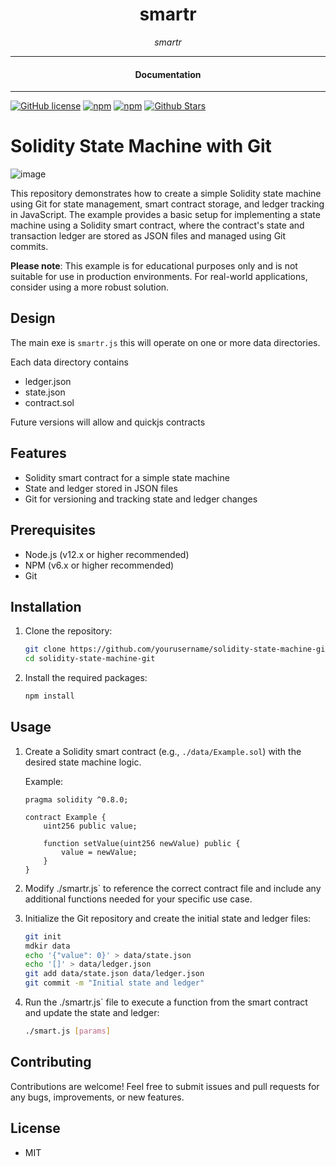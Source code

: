 

<div align="center">  
  <h1>smartr</h1>
</div>

<div align="center">  
<i>smartr</i>
</div>

---

<div align="center">
<h4>Documentation</h4>
</div>

---

[![GitHub license](https://img.shields.io/badge/license-MIT-blue.svg)](https://github.com/nostrapps/smartr/blob/gh-pages/LICENSE)
[![npm](https://img.shields.io/npm/v/smartr)](https://npmjs.com/package/smartr)
[![npm](https://img.shields.io/npm/dw/smartr.svg)](https://npmjs.com/package/smartr)
[![Github Stars](https://img.shields.io/github/stars/nostrapps/smartr.svg)](https://github.com/nostrapps/smartr/)


# Solidity State Machine with Git

![image](https://github.com/nostrapps/smartr/assets/65864/e8e253e5-c385-466e-a0ed-55a753faf4e7)

This repository demonstrates how to create a simple Solidity state machine using Git for state management, smart contract storage, and ledger tracking in JavaScript. The example provides a basic setup for implementing a state machine using a Solidity smart contract, where the contract's state and transaction ledger are stored as JSON files and managed using Git commits.

**Please note**: This example is for educational purposes only and is not suitable for use in production environments. For real-world applications, consider using a more robust solution.

## Design

The main exe is `smartr.js` this will operate on one or more data directories.

Each data directory contains
- ledger.json
- state.json
- contract.sol

Future versions will allow and quickjs contracts

## Features

- Solidity smart contract for a simple state machine
- State and ledger stored in JSON files
- Git for versioning and tracking state and ledger changes

## Prerequisites

- Node.js (v12.x or higher recommended)
- NPM (v6.x or higher recommended)
- Git

## Installation

1. Clone the repository:

   ```bash
   git clone https://github.com/yourusername/solidity-state-machine-git.git
   cd solidity-state-machine-git
   ```

2. Install the required packages:

   ```bash
   npm install
   ```

## Usage

1. Create a Solidity smart contract (e.g., `./data/Example.sol`) with the desired state machine logic.

   Example:

   ```solidity
   pragma solidity ^0.8.0;

   contract Example {
       uint256 public value;

       function setValue(uint256 newValue) public {
           value = newValue;
       }
   }
   ```

2. Modify ./smartr.js` to reference the correct contract file and include any additional functions needed for your specific use case.

3. Initialize the Git repository and create the initial state and ledger files:

   ```bash
   git init
   mdkir data
   echo '{"value": 0}' > data/state.json
   echo '[]' > data/ledger.json
   git add data/state.json data/ledger.json
   git commit -m "Initial state and ledger"
   ```

4. Run the ./smartr.js` file to execute a function from the smart contract and update the state and ledger:

   ```bash
   ./smart.js [params]
   ```

## Contributing

Contributions are welcome! Feel free to submit issues and pull requests for any bugs, improvements, or new features.


## License

- MIT
